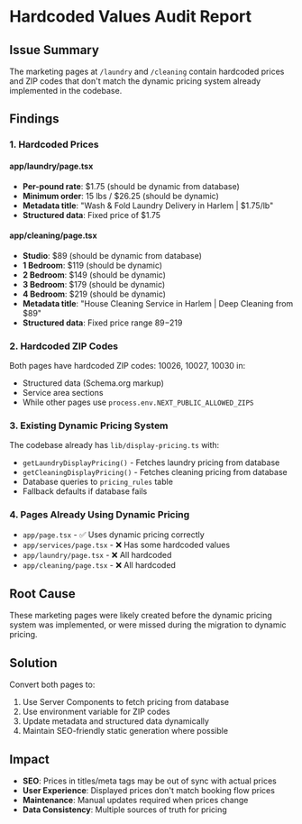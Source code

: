 # Hardcoded Values Audit Report

## Issue Summary
The marketing pages at `/laundry` and `/cleaning` contain hardcoded prices and ZIP codes that don't match the dynamic pricing system already implemented in the codebase.

## Findings

### 1. Hardcoded Prices

#### app/laundry/page.tsx
- **Per-pound rate**: $1.75 (should be dynamic from database)
- **Minimum order**: 15 lbs / $26.25 (should be dynamic)
- **Metadata title**: "Wash & Fold Laundry Delivery in Harlem | $1.75/lb"
- **Structured data**: Fixed price of $1.75

#### app/cleaning/page.tsx
- **Studio**: $89 (should be dynamic from database)
- **1 Bedroom**: $119 (should be dynamic)
- **2 Bedroom**: $149 (should be dynamic)
- **3 Bedroom**: $179 (should be dynamic)
- **4 Bedroom**: $219 (should be dynamic)
- **Metadata title**: "House Cleaning Service in Harlem | Deep Cleaning from $89"
- **Structured data**: Fixed price range $89-$219

### 2. Hardcoded ZIP Codes
Both pages have hardcoded ZIP codes: 10026, 10027, 10030 in:
- Structured data (Schema.org markup)
- Service area sections
- While other pages use `process.env.NEXT_PUBLIC_ALLOWED_ZIPS`

### 3. Existing Dynamic Pricing System
The codebase already has `lib/display-pricing.ts` with:
- `getLaundryDisplayPricing()` - Fetches laundry pricing from database
- `getCleaningDisplayPricing()` - Fetches cleaning pricing from database
- Database queries to `pricing_rules` table
- Fallback defaults if database fails

### 4. Pages Already Using Dynamic Pricing
- `app/page.tsx` - ✅ Uses dynamic pricing correctly
- `app/services/page.tsx` - ❌ Has some hardcoded values
- `app/laundry/page.tsx` - ❌ All hardcoded
- `app/cleaning/page.tsx` - ❌ All hardcoded

## Root Cause
These marketing pages were likely created before the dynamic pricing system was implemented, or were missed during the migration to dynamic pricing.

## Solution
Convert both pages to:
1. Use Server Components to fetch pricing from database
2. Use environment variable for ZIP codes
3. Update metadata and structured data dynamically
4. Maintain SEO-friendly static generation where possible

## Impact
- **SEO**: Prices in titles/meta tags may be out of sync with actual prices
- **User Experience**: Displayed prices don't match booking flow prices
- **Maintenance**: Manual updates required when prices change
- **Data Consistency**: Multiple sources of truth for pricing
